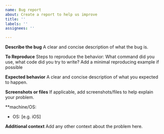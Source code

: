 ```yaml
---
name: Bug report
about: Create a report to help us improve
title: ''
labels: ''
assignees: ''

---
```


**Describe the bug**
A clear and concise description of what the bug is.

**To Reproduce**
Steps to reproduce the behavior: What command did you use, what code did you try to write? Add a minimal reproducing example if possible

**Expected behavior**
A clear and concise description of what you expected to happen.

**Screenshots or files**
If applicable, add screenshots/files to help explain your problem.

**machine/OS:
 - OS: [e.g. iOS]


**Additional context**
Add any other context about the problem here.
